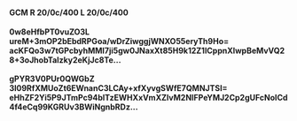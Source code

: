 #### GCM R 20/0c/400 L 20/0c/400
**0w8eHfbPT0vuZO3L**<br/>**ureM+3mOP2bEbdRPGoa/wDrZiwggjWNXO55eryTh9Ho=**<br/>**acKFQo3w7tGPcbyhMMI7ji5gw0JNaxXt85H9k12Z1lCppnXIwpBeMvVQ28+3oJhobTaIzky2eKjJc8Te...**<br/><br/>
**gPYR3V0PUr0QWGbZ**<br/>**3l09RfXMUoZt6EWnanC3LCAy+xfXyvgSWfE7QMNJTSI=**<br/>**eHhZF2Yi5P9JTmPc94blTzEWHXxVmXZIvM2NIFPeYMJ2Cp2gUFcNolCd4f4eCq99KGRUv3BWiNgnbRDz...**